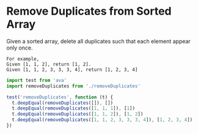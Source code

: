 # Remove Duplicates from Sorted Array

Given a sorted array, delete all duplicates such that each element appear only once.

```
For example,
Given [1, 1, 2], return [1, 2].
Given [1, 1, 2, 3, 3, 3, 4], return [1, 2, 3, 4]
```

```js
import test from 'ava'
import removeDuplicates from './removeDuplicates'

test('removeDuplicates', function (t) {
  t.deepEqual(removeDuplicates([]), [])
  t.deepEqual(removeDuplicates([1, 1, 1]), [1])
  t.deepEqual(removeDuplicates([1, 1, 2]), [1, 2])
  t.deepEqual(removeDuplicates([1, 1, 2, 3, 3, 3, 4]), [1, 2, 3, 4])
})
```
